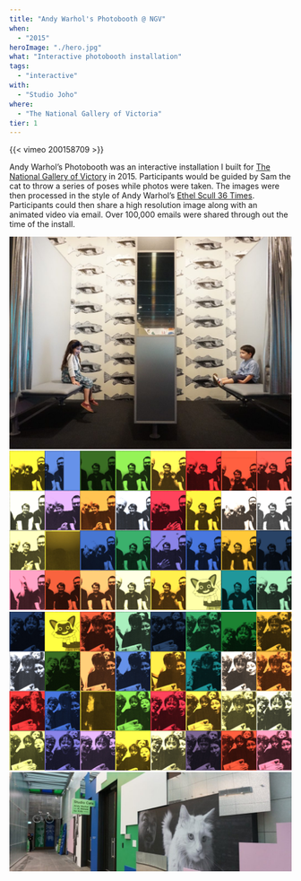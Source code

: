 ```yaml
---
title: "Andy Warhol's Photobooth @ NGV"
when: 
  - "2015"
heroImage: "./hero.jpg"
what: "Interactive photobooth installation"
tags:
  - "interactive"
with:
  - "Studio Joho"
where:
  - "The National Gallery of Victoria"
tier: 1
---
```


{{< vimeo 200158709 >}}


Andy Warhol’s Photobooth was an interactive installation I built for [The National Gallery of Victory](https://www.ngv.vic.gov.au/) in 2015. Participants would be guided by Sam the cat to throw a series of poses while photos were taken. The images were then processed in the style of Andy Warhol’s [Ethel Scull 36 Times](https://en.wikipedia.org/wiki/Ethel_Scull_36_Times). Participants could then share a high resolution image along with an animated video via email. Over 100,000 emails were shared through out the time of the install.

![Photo courtesy of Joyce Watts tothotornot.com](./assets/Studio-Cats-NGV-2.jpg)
![Art generated by Andy Warhol's Photobooth](./assets/fam.jpg)
![Art generated by Andy Warhol's Photobooth](./assets/peterfam.jpg)
![Photo courtesy of Joyce Watts tothotornot.com](./assets/Studio-Cats-NGV-1.jpg)